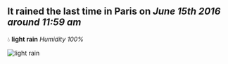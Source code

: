 ## It rained the last time in Paris on *June 15th 2016 around 11:59 am*
💧  **light rain** *Humidity 100%*

![light rain](http://openweathermap.org/img/w/10d.png)
